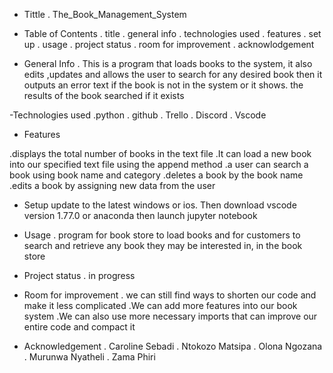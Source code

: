- Tittle
  . The_Book_Management_System

- Table of Contents
 . title
 . general info
 . technologies used
 . features
 . set up
 . usage
 . project status
 . room for improvement
 . acknowlodgement
 
- General Info
 . This is a program that loads books to the system, it also edits ,updates and allows the user to search for any desired book
   then it outputs an error text if the book is not in the system or it shows. the results of the book searched if it exists
   
-Technologies used
 .python 
 . github
 . Trello
 . Discord
 . Vscode

- Features
 
 .displays the total number of books in the text file
 .It can load a new book into our specified text file using the append method
 .a user can search a book using book name and category
 .deletes a book by the book name
 .edits a book by assigning new data from the user
 
- Setup
update to the latest windows or ios. Then download vscode version 1.77.0 or anaconda then launch jupyter notebook

- Usage
 . program for book store to load books and for customers to search and retrieve any book they may be interested in, in the book store
 
- Project status
 . in progress
 
- Room for improvement
 . we can still find ways to shorten our code and make it less complicated
 .We can add more features into our book system
 .We can also use more necessary imports that can improve our entire code and compact it
 
- Acknowledgement
 . Caroline Sebadi
 . Ntokozo Matsipa
 . Olona Ngozana
 . Murunwa Nyatheli
 . Zama Phiri
